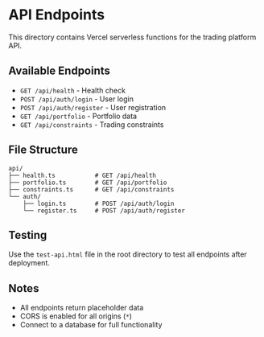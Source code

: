 # API Endpoints

This directory contains Vercel serverless functions for the trading platform API.

## Available Endpoints

- `GET /api/health` - Health check
- `POST /api/auth/login` - User login
- `POST /api/auth/register` - User registration  
- `GET /api/portfolio` - Portfolio data
- `GET /api/constraints` - Trading constraints

## File Structure

```
api/
├── health.ts           # GET /api/health
├── portfolio.ts        # GET /api/portfolio  
├── constraints.ts      # GET /api/constraints
└── auth/
    ├── login.ts        # POST /api/auth/login
    └── register.ts     # POST /api/auth/register
```

## Testing

Use the `test-api.html` file in the root directory to test all endpoints after deployment.

## Notes

- All endpoints return placeholder data
- CORS is enabled for all origins (`*`)
- Connect to a database for full functionality